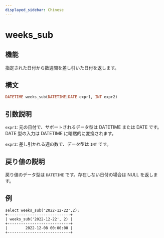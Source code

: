 ```yaml
---
displayed_sidebar: Chinese
---
```


# weeks_sub

## 機能

指定された日付から数週間を差し引いた日付を返します。

## 構文

```Haskell
DATETIME weeks_sub(DATETIME|DATE expr1, INT expr2)
```

## 引数説明

`expr1`: 元の日付で、サポートされるデータ型は DATETIME または DATE です。DATE 型の入力は DATETIME に暗黙的に変換されます。

`expr2`: 差し引かれる週の数で、データ型は `INT` です。

## 戻り値の説明

戻り値のデータ型は `DATETIME` です。存在しない日付の場合は NULL を返します。

## 例

```Plain Text
select weeks_sub('2022-12-22',2);
+----------------------------+
| weeks_sub('2022-12-22', 2) |
+----------------------------+
|        2022-12-08 00:00:00 |
+----------------------------+
```
